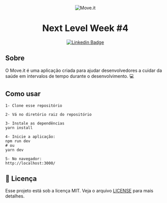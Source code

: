 <p align="center">
    <img alt="Move.it" title="Move.it" src="./logo-full.svg" />
</p>

<h1 align="center">Next Level Week #4</h1>

<div align="center">

[![Linkedin Badge](https://img.shields.io/badge/-Guilherme%20Sandi-292929?style=flat-square&logo=Linkedin&logoColor=white&link=https://www.linkedin.com/in/guilhermesandi/)](https://www.linkedin.com/in/guilhermesandi/)

</div>

## Sobre

<p>O Move.it é uma aplicação criada para ajudar desenvolvedores a cuidar da saúde em intervalos de tempo durante o desenvolvimento. 💻</p>

## Como usar

```
1- Clone esse repositório

2- Vá no diretório raiz do repositório

3- Instale as dependências
yarn install

4- Inicie a aplicação:
npm run dev
# ou
yarn dev

5- No navegador:
http://localhost:3000/
```

## :memo: Licença

Esse projeto está sob a licença MIT. Veja o arquivo [LICENSE](LICENSE) para mais detalhes.
